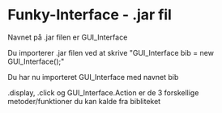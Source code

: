 # Funky-Interface - .jar fil

Navnet på .jar filen er GUI_Interface 

Du importerer .jar filen ved at skrive "GUI_Interface bib = new GUI_Interface();"

Du har nu importeret GUI_Interface med navnet bib


.display, .click og GUI_Interface.Action er de 3 forskellige metoder/funktioner du kan kalde fra bibliteket
